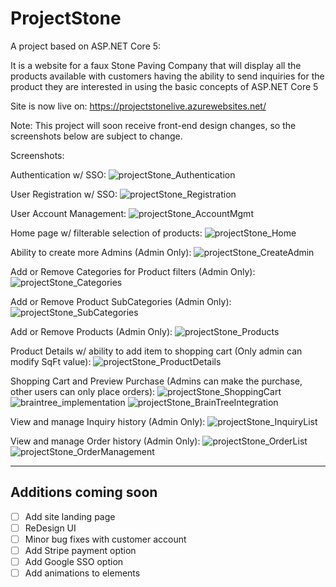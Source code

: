 # ProjectStone
A project based on ASP.NET Core 5:

It is a website for a faux Stone Paving Company that will display all the products available with customers having the ability to send inquiries for the product they are interested in using the basic concepts of ASP.NET Core 5

Site is now live on: https://projectstonelive.azurewebsites.net/

Note: This project will soon receive front-end design changes, so the screenshots below are subject to change.

Screenshots:

Authentication w/ SSO:
![projectStone_Authentication](https://user-images.githubusercontent.com/4268536/131423713-ad8d3133-f6df-4542-bdee-68786acd3350.PNG)

User Registration w/ SSO:
![projectStone_Registration](https://user-images.githubusercontent.com/4268536/132275984-05109d73-433c-4017-ac7e-93bf24f9790e.PNG)

User Account Management:
![projectStone_AccountMgmt](https://user-images.githubusercontent.com/4268536/131423711-31092646-dd22-4999-935d-016c69787e8c.PNG)

Home page w/ filterable selection of products:
![projectStone_Home](https://user-images.githubusercontent.com/4268536/131757584-438e637a-892e-430c-b86d-63fe0b7620c2.PNG)

Ability to create more Admins (Admin Only):
![projectStone_CreateAdmin](https://user-images.githubusercontent.com/4268536/132275475-8bf94268-af64-45e4-be01-d0ac13ca7764.PNG)

Add or Remove Categories for Product filters (Admin Only):
![projectStone_Categories](https://user-images.githubusercontent.com/4268536/131423715-c44253d9-7322-4eeb-81b2-04f65f0e9366.PNG)

Add or Remove Product SubCategories (Admin Only):
![projectStone_SubCategories](https://user-images.githubusercontent.com/4268536/131423729-a8a83183-1dce-4541-b170-5064706db8e8.PNG)

Add or Remove Products (Admin Only):
![projectStone_Products](https://user-images.githubusercontent.com/4268536/131423723-f1ba4a23-36e7-4e74-b916-7735c63ab5c1.PNG)

Product Details w/ ability to add item to shopping cart (Only admin can modify SqFt value):
![projectStone_ProductDetails](https://user-images.githubusercontent.com/4268536/131757821-2a74c347-c753-440a-ad67-afdb72779695.PNG)

Shopping Cart and Preview Purchase (Admins can make the purchase, other users can only place orders):
![projectStone_ShoppingCart](https://user-images.githubusercontent.com/4268536/131757865-83cdbc07-7171-4357-8141-84cf18678bd7.PNG)
![braintree_implementation](https://user-images.githubusercontent.com/4268536/131423710-504da6d9-24bd-4445-b363-751935b29c45.PNG)
![projectStone_BrainTreeIntegration](https://user-images.githubusercontent.com/4268536/131423714-fd8c906c-4fef-40b3-b32f-fa52730e5b80.PNG)

View and manage Inquiry history (Admin Only):
![projectStone_InquiryList](https://user-images.githubusercontent.com/4268536/131423720-35692737-c5de-4bec-a0f5-349e33c4dbb5.PNG)

View and manage Order history (Admin Only):
![projectStone_OrderList](https://user-images.githubusercontent.com/4268536/131930382-d7dfd41a-4f58-4467-9ff8-bd05248f80c7.PNG)
![projectStone_OrderManagement](https://user-images.githubusercontent.com/4268536/132276206-fa32632f-9648-4e7a-b2f7-a4a493ef0048.PNG)

---

## Additions coming soon
* [ ] Add site landing page
* [ ] ReDesign UI
* [ ] Minor bug fixes with customer account
* [ ] Add Stripe payment option
* [ ] Add Google SSO option
* [ ] Add animations to elements
